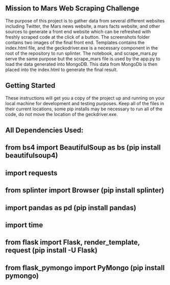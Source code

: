 Mission to Mars Web Scraping Challenge
--------------------------------------
The purpose of this project is to gather data from several different websites including Twitter, the Mars news website, a mars facts website, and other sources to generate a front end website which can be refreshed with freshly scraped code at the click of a button. The screenshots folder contains two images of the final front end. Templates contains the index.html file, and the geckodriver.exe is a necessary component in the root of the repository to run splinter. The notebook, and scrape_mars.py serve the same purpose but the scrape_mars file is used by the app.py to load the data generated into MongoDB. This data from MongoDb is then placed into the index.html to generate the final result. 

Getting Started
--------------------------------------
These instructions will get you a copy of the project up and running on your local machine for development and testing purposes.
Keep all of the files in their current locations, some pip installs may be necessary to run all of the code, do not move the location of the geckdriver.exe.

All Dependencies Used:
-----------------------
from bs4 import BeautifulSoup as bs (pip install beautifulsoup4)
-------------------
import requests
-------------------
from splinter import Browser (pip install splinter)
-------------------
import pandas as pd (pip install pandas)
 -------------------
import time
 -------------------
from flask import Flask, render_template, request (pip install -U Flask)
 -------------------
from flask_pymongo import PyMongo (pip install pymongo)
 -------------------


